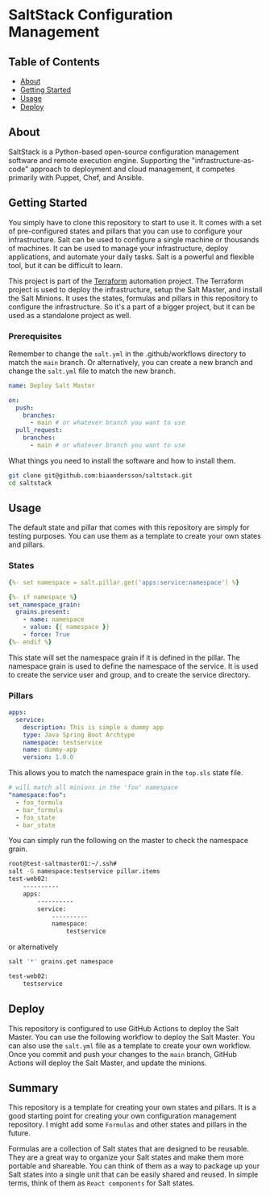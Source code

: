 # SaltStack Configuration Management

## Table of Contents

- [About](#about)
- [Getting Started](#getting_started)
- [Usage](#usage)
- [Deploy](#deploy)

## About <a name = "about"></a>

SaltStack is a Python-based open-source configuration management software and remote execution engine. Supporting the "infrastructure-as-code" approach to deployment and cloud management, it competes primarily with Puppet, Chef, and Ansible.

## Getting Started <a name = "getting_started"></a>

You simply have to clone this repository to start to use it. It comes with a set of pre-configured states and pillars that you can use to configure your infrastructure. Salt can be used to configure a single machine or thousands of machines. It can be used to manage your infrastructure, deploy applications, and automate your daily tasks. Salt is a powerful and flexible tool, but it can be difficult to learn.

This project is part of the [Terraform](https://github.com/biaandersson/gloud-tf-automation) automation project. The Terraform project is used to deploy the infrastructure, setup the Salt Master, and install the Salt Minions. It uses the states, formulas and pillars in this repository to configure the infrastructure. So it's a part of a bigger project, but it can be used as a standalone project as well.

### Prerequisites

Remember to change the `salt.yml` in the .github/workflows directory to match the `main` branch. Or alternatively, you can create a new branch and change the `salt.yml` file to match the new branch.

```yaml
name: Deploy Salt Master

on:
  push:
    branches:
      - main # or whatever branch you want to use
  pull_request:
    branches:
      - main # or whatever branch you want to use
```

What things you need to install the software and how to install them.

```bash
git clone git@github.com:biaandersson/saltstack.git
cd saltstack
```

## Usage <a name = "usage"></a>

The default state and pillar that comes with this repository are simply for testing purposes. You can use them as a template to create your own states and pillars.

### States

```yaml
{%- set namespace = salt.pillar.get('apps:service:namespace') %}

{%- if namespace %}
set_namespace_grain:
  grains.present:
    - name: namespace
    - value: {{ namespace }}
    - force: True
{%- endif %}
```

This state will set the namespace grain if it is defined in the pillar. The namespace grain is used to define the namespace of the service. It is used to create the service user and group, and to create the service directory.

### Pillars

```yaml
apps:
  service:
    description: This is simple a dummy app
    type: Java Spring Boot Archtype
    namespace: testservice
    name: dummy-app
    version: 1.0.0
```

This allows you to match the namespace grain in the `top.sls` state file.

```yaml
# will match all minions in the 'foo' namespace
"namespace:foo":
  - foo_formula
  - bar_formula
  - foo_state
  - bar_state
```

You can simply run the following on the master to check the namespace grain.

```bash
root@test-saltmaster01:~/.ssh#
salt -G namespace:testservice pillar.items
test-web02:
    ----------
    apps:
        ----------
        service:
            ----------
            namespace:
                testservice
```

or alternatively

```bash
salt '*' grains.get namespace

test-web02:
    testservice
```

## Deploy <a name = "deploy"></a>

This repository is configured to use GitHub Actions to deploy the Salt Master. You can use the following workflow to deploy the Salt Master. You can also use the `salt.yml` file as a template to create your own workflow. Once you commit and push your changes to the `main` branch, GitHub Actions will deploy the Salt Master, and update the minions.

## Summary

This repository is a template for creating your own states and pillars. It is a good starting point for creating your own configuration management repository. I might add some `Formulas` and other states and pillars in the future.

Formulas are a collection of Salt states that are designed to be reusable. They are a great way to organize your Salt states and make them more portable and shareable. You can think of them as a way to package up your Salt states into a single unit that can be easily shared and reused. In simple terms, think of them as `React components` for Salt states.
